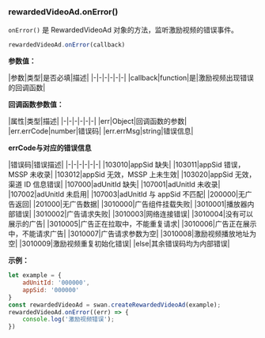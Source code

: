 ### rewardedVideoAd.onError()

`onError()` 是 RewardedVideoAd 对象的方法，监听激励视频的错误事件。

```js
rewardedVideoAd.onError(callback)
```

**参数值：**

|参数|类型|是否必填|描述|
|-|-|-|-|-|-|
|callback|function|是|激励视频出现错误的回调函数|


**回调函数参数值：**

|属性|类型|描述|
|-|-|-|-|-|-|
|err|Object|回调函数的参数|
|err.errCode|number|错误码|
|err.errMsg|string|错误信息|


**errCode与对应的错误信息**

|错误码|错误描述|
|-|-|-|-|-|-|
|103010|appSid 缺失|
|103011|appSid 错误，MSSP 未收录|
|103012|appSid 无效，MSSP 上未生效|
|103020|appSid 无效，渠道 ID 信息错误|
|107000|adUnitId 缺失|
|107001|adUnitId 未收录|
|107002|adUnitId 未启用|
|107003|adUnitId 与 appSid 不匹配|
|200000|无广告返回|
|201000|无广告数据|
|3010000|广告组件挂载失败|
|3010001|播放器内部错误|
|3010002|广告请求失败|
|3010003|网络连接错误|
|3010004|没有可以展示的广告|
|3010005|广告正在拉取中，不能重复请求|
|3010006|广告正在展示中，不能请求广告|
|3010007|广告请求参数为空|
|3010008|激励视频播放地址为空|
|3010009|激励视频重复初始化错误|
|else|其余错误码均为内部错误|


**示例：**

```js
let example = {
    adUnitId: '000000',
    appSid: '000000'
}
const rewardedVideoAd = swan.createRewardedVideoAd(example);
rewardedVideoAd.onError((err) => {
    console.log('激励视频错误');
})

```